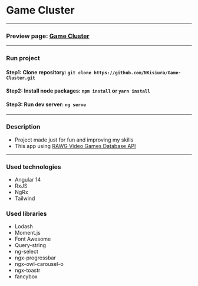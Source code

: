 # Game Cluster
___
### Preview page: [Game Cluster](https://nkisiura.github.io/Game-Cluster/)
___

### Run project
#### Step1: Clone repository: `git clone https://github.com/NKisiura/Game-Cluster.git`
#### Step2: Install node packages: `npm install` or `yarn install`
#### Step3: Run dev server: `ng serve`
___

### Description
- Project made just for fun and improving my skills
- This app using [RAWG Video Games Database API](https://rawg.io/apidocs)
___

### Used technologies
- Angular 14
- RxJS
- NgRx
- Tailwind

### Used libraries
- Lodash
- Moment.js
- Font Awesome
- Query-string
- ng-select
- ngx-progressbar
- ngx-owl-carousel-o
- ngx-toastr
- fancybox
